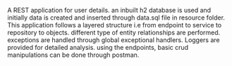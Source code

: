 A REST application for user details.
an inbuilt h2 database is used and initially data is created and inserted through data.sql file in resource folder.
This application follows a layered structure i.e from endpoint to service to repository to objects.
different type of entity relationships are performed.
exceptions are handled through global exceptional handlers.
Loggers are provided for detailed analysis.
using the endpoints, basic crud manipulations can be done through postman. 

